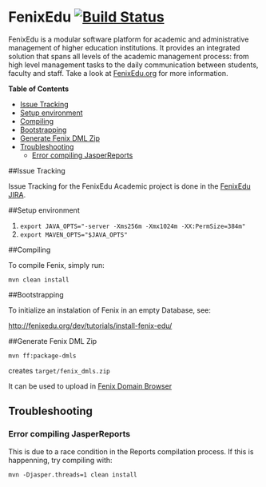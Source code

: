 FenixEdu [![Build Status](https://travis-ci.org/FenixEdu/fenix.png?branch=master)](https://travis-ci.org/FenixEdu/fenix)
==========

FenixEdu is a modular software platform for academic and administrative management of higher education institutions. It provides an integrated solution that spans all levels of the academic management process: from high level management tasks to the daily communication between students, faculty and staff. Take a look at [FenixEdu.org](http://fenixedu.org/) for more information.

**Table of Contents**

- [Issue Tracking](#issue-tracking)
- [Setup environment](#setup-environment)
- [Compiling](#compiling)
- [Bootstrapping](#bootstrapping)
- [Generate Fenix DML Zip](#generate-fenix-dml-zip)
- [Troubleshooting](#troubleshooting)
	- [Error compiling JasperReports](#error-compiling-jasperreports)


##Issue Tracking

Issue Tracking for the FenixEdu Academic project is done in the [FenixEdu JIRA](https://jira.fenixedu.org/browse/ACADEMIC).

##Setup environment
1. `export JAVA_OPTS="-server -Xms256m -Xmx1024m -XX:PermSize=384m"`
2. `export MAVEN_OPTS="$JAVA_OPTS"`


##Compiling
  
To compile Fenix, simply run:

    mvn clean install
    
##Bootstrapping

To initialize an instalation of Fenix in an empty Database, see: 

http://fenixedu.org/dev/tutorials/install-fenix-edu/

##Generate Fenix DML Zip

    mvn ff:package-dmls

creates `target/fenix_dmls.zip`

It can be used to upload in [Fenix Domain Browser](https://fenix-ashes.ist.utl.pt/fdb)

	
## Troubleshooting

### Error compiling JasperReports

This is due to a race condition in the Reports compilation process. If this is happenning, try compiling with: 

    mvn -Djasper.threads=1 clean install
